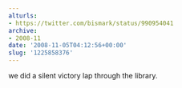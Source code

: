 ```yaml
---
alturls:
- https://twitter.com/bismark/status/990954041
archive:
- 2008-11
date: '2008-11-05T04:12:56+00:00'
slug: '1225858376'
---
```


we did a silent victory lap through the library.

